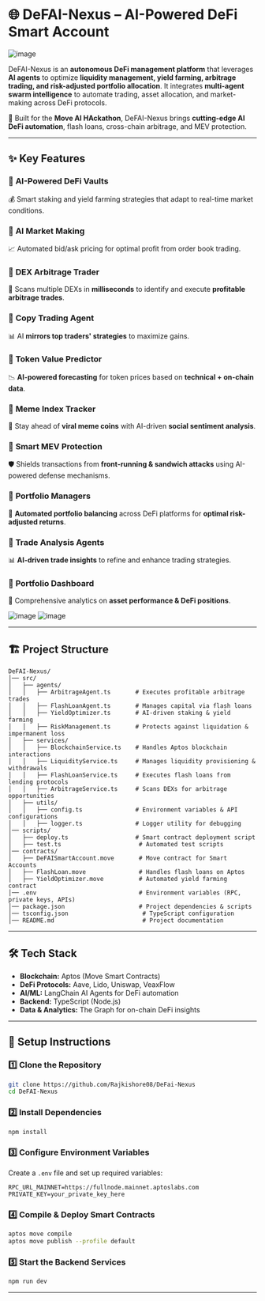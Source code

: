 
# 🌐 DeFAI-Nexus – AI-Powered DeFi Smart Account  

![image](https://github.com/user-attachments/assets/33e8a803-8d06-4129-884a-6730468cce57)

DeFAI-Nexus is an **autonomous DeFi management platform** that leverages **AI agents** to optimize **liquidity management, yield farming, arbitrage trading, and risk-adjusted portfolio allocation**. It integrates **multi-agent swarm intelligence** to automate trading, asset allocation, and market-making across DeFi protocols.  

🚀 Built for the **Move AI HAckathon**, DeFAI-Nexus brings **cutting-edge AI DeFi automation**, flash loans, cross-chain arbitrage, and MEV protection.  

---

## ✨ Key Features  

### 📌 **AI-Powered DeFi Vaults**  
💰 Smart staking and yield farming strategies that adapt to real-time market conditions.  

### 📌 **AI Market Making**  
📈 Automated bid/ask pricing for optimal profit from order book trading.  

### 📌 **DEX Arbitrage Trader**  
🔁 Scans multiple DEXs in **milliseconds** to identify and execute **profitable arbitrage trades**.  

### 📌 **Copy Trading Agent**  
📊 AI **mirrors top traders' strategies** to maximize gains.  

### 📌 **Token Value Predictor**  
📉 **AI-powered forecasting** for token prices based on **technical + on-chain data**.  

### 📌 **Meme Index Tracker**  
🚀 Stay ahead of **viral meme coins** with AI-driven **social sentiment analysis**.  

### 📌 **Smart MEV Protection**  
🛡️ Shields transactions from **front-running & sandwich attacks** using AI-powered defense mechanisms.  

### 📌 **Portfolio Managers**  
🔄 **Automated portfolio balancing** across DeFi platforms for **optimal risk-adjusted returns**.  

### 📌 **Trade Analysis Agents**  
📊 **AI-driven trade insights** to refine and enhance trading strategies.  

### 📌 **Portfolio Dashboard**  
📡 Comprehensive analytics on **asset performance & DeFi positions**.  


![image](https://github.com/user-attachments/assets/4f22e0fd-cf24-4ee6-827d-a2826b3b6dfd)
![image](https://github.com/user-attachments/assets/eb37dda2-7241-4f5f-9c44-f74779ba4ded)

---

## 🏗️ Project Structure  

```
DeFAI-Nexus/
│── src/
│   ├── agents/
│   │   ├── ArbitrageAgent.ts       # Executes profitable arbitrage trades
│   │   ├── FlashLoanAgent.ts       # Manages capital via flash loans
│   │   ├── YieldOptimizer.ts       # AI-driven staking & yield farming
│   │   ├── RiskManagement.ts       # Protects against liquidation & impermanent loss
│   ├── services/
│   │   ├── BlockchainService.ts    # Handles Aptos blockchain interactions
│   │   ├── LiquidityService.ts     # Manages liquidity provisioning & withdrawals
│   │   ├── FlashLoanService.ts     # Executes flash loans from lending protocols
│   │   ├── ArbitrageService.ts     # Scans DEXs for arbitrage opportunities
│   ├── utils/
│   │   ├── config.ts               # Environment variables & API configurations
│   │   ├── logger.ts               # Logger utility for debugging
│── scripts/
│   ├── deploy.ts                   # Smart contract deployment script
│   ├── test.ts                      # Automated test scripts
│── contracts/
│   ├── DeFAISmartAccount.move       # Move contract for Smart Accounts
│   ├── FlashLoan.move               # Handles flash loans on Aptos
│   ├── YieldOptimizer.move          # Automated yield farming contract
│── .env                             # Environment variables (RPC, private keys, APIs)
│── package.json                     # Project dependencies & scripts
│── tsconfig.json                     # TypeScript configuration
│── README.md                         # Project documentation
```

---

## 🛠️ Tech Stack  

- **Blockchain:** Aptos (Move Smart Contracts)  
- **DeFi Protocols:** Aave, Lido, Uniswap, VeaxFlow  
- **AI/ML:** LangChain AI Agents for DeFi automation  
- **Backend:** TypeScript (Node.js)  
- **Data & Analytics:** The Graph for on-chain DeFi insights  

---

## 📌 Setup Instructions  

### 1️⃣ Clone the Repository  
```sh
git clone https://github.com/Rajkishore08/DeFai-Nexus
cd DeFAI-Nexus
```

### 2️⃣ Install Dependencies  
```sh
npm install
```

### 3️⃣ Configure Environment Variables  
Create a `.env` file and set up required variables:  
```
RPC_URL_MAINNET=https://fullnode.mainnet.aptoslabs.com
PRIVATE_KEY=your_private_key_here
```

### 4️⃣ Compile & Deploy Smart Contracts  
```sh
aptos move compile
aptos move publish --profile default
```

### 5️⃣ Start the Backend Services  
```sh
npm run dev
```

---
